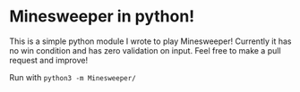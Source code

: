 # Minesweeper in python!

This is a simple python module I wrote to play Minesweeper! Currently it has no win condition and has zero validation on input. Feel free to make a pull request and improve!

Run with `python3 -m Minesweeper/`